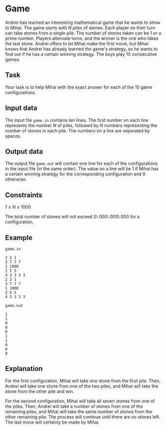# Game

Andrei has learned an interesting mathematical game that he wants to show to Mihai. The game starts with $N$ piles of stones. Each player on their turn can take stones from a single pile. The number of stones taken can be 1 or a prime number. Players alternate turns, and the winner is the one who takes the last stone. Andrei offers to let Mihai make the first move, but Mihai knows that Andrei has already learned the game's strategy, so he wants to find out if he has a certain winning strategy. The boys play 10 consecutive games. 

## Task

Your task is to help Mihai with the exact answer for each of the 10 game configurations.

## Input data

The input file `game.in` contains ten lines. The first number on each line represents the number $N$ of piles, followed by $N$ numbers representing the number of stones in each pile. The numbers on a line are separated by spaces.

## Output data

The output file `game.out` will contain one line for each of the configurations in the input file (in the same order). The value on a line will be 1 if Mihai has a certain winning strategy for the corresponding configuration and 0 otherwise.

## Constraints

1 $\leq$ $N$ $\leq$ 1000

The total number of stones will not exceed 2\ 000\ 000\ 000 for a configuration.

## Example

`game.in`

```
2 2 1
3 7 7 7
1 1000
2 5 5
4 3 3 3 3
2 2 1
3 7 7 7
1 1000
2 5 5
4 3 3 3 3
```

`game.out`

```
1
1
0
0
0
1
1
0
0
0
```

## Explanation

For the first configuration, Mihai will take one stone from the first pile. Then, Andrei will take one stone from one of the two piles, and Mihai will take the stone from the other pile and win.

For the second configuration, Mihai will take all seven stones from one of the piles. Then, Andrei will take a number of stones from one of the remaining piles, and Mihai will take the same number of stones from the other remaining pile. The process will continue until there are no stones left. The last move will certainly be made by Mihai.